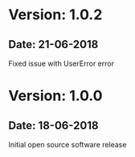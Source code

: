 # Version: 1.0.2
## Date: 21-06-2018

Fixed issue with UserError error

# Version: 1.0.0
## Date: 18-06-2018

Initial open source software release
